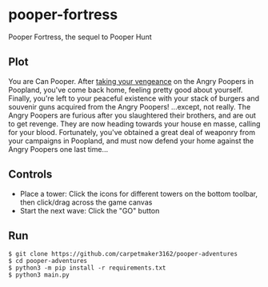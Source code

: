 # pooper-fortress
Pooper Fortress, the sequel to Pooper Hunt

## Plot

You are Can Pooper. After [taking your vengeance](https://github.com/carpetmaker3162/pooper-hunt) on the Angry Poopers in Poopland, you've come back home, feeling pretty good about yourself. Finally, you're left to your peaceful existence with your stack of burgers and souvenir guns acquired from the Angry Poopers! ...except, not really. The Angry Poopers are furious after you slaughtered their brothers, and are out to get revenge. They are now heading towards your house en masse, calling for your blood. Fortunately, you've obtained a great deal of weaponry from your campaigns in Poopland, and must now defend your home against the Angry Poopers one last time...

## Controls

- Place a tower: Click the icons for different towers on the bottom toolbar, then click/drag across the game canvas
- Start the next wave: Click the "GO" button

## Run

```
$ git clone https://github.com/carpetmaker3162/pooper-adventures
$ cd pooper-adventures
$ python3 -m pip install -r requirements.txt
$ python3 main.py
```